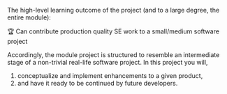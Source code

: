 The high-level learning outcome of the project (and to a large degree, the entire module):

<tip-box> :trophy: Can contribute production quality SE work to a small/medium software project </tip-box>

Accordingly, the module project is structured to resemble an intermediate stage of a non-trivial real-life software project. In this project you will,
 1. conceptualize and implement enhancements to a given product,
 1. and have it ready to be continued by future developers.



